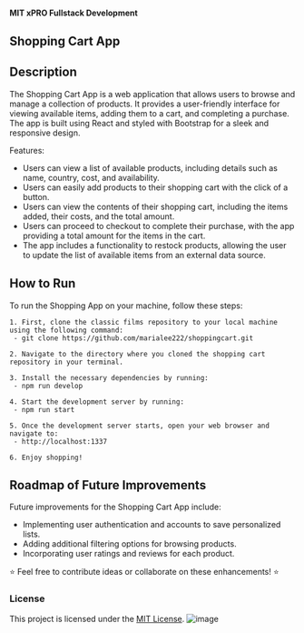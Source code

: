 #### MIT xPRO Fullstack Development
## Shopping Cart App

## Description 
The Shopping Cart App is a web application that allows users to browse and manage a collection of products. It provides a user-friendly interface for viewing available items, adding them to a cart, and completing a purchase. The app is built using React and styled with Bootstrap for a sleek and responsive design.

Features:
 - Users can view a list of available products, including details such as name, country, cost, and availability.
 - Users can easily add products to their shopping cart with the click of a button.
 - Users can view the contents of their shopping cart, including the items added, their costs, and the total amount.
 - Users can proceed to checkout to complete their purchase, with the app providing a total amount for the items in the cart.
 - The app includes a functionality to restock products, allowing the user to update the list of available items from an external data source.


## How to Run
To run the Shopping App on your machine, follow these steps: 

	1. First, clone the classic films repository to your local machine using the following command:
	 - git clone https://github.com/marialee222/shoppingcart.git

	2. Navigate to the directory where you cloned the shopping cart repository in your terminal.
 
	3. Install the necessary dependencies by running:
	 - npm run develop

	4. Start the development server by running:
	 - npm run start

	5. Once the development server starts, open your web browser and navigate to:
   	 - http://localhost:1337
 
	6. Enjoy shopping!
	
## Roadmap of Future Improvements
Future improvements for the Shopping Cart App include:
 - Implementing user authentication and accounts to save personalized lists.
 - Adding additional filtering options for browsing products.
 - Incorporating user ratings and reviews for each product.


:star: Feel free to contribute ideas or collaborate on these enhancements! :star:

### License
This project is licensed under the [MIT License](https://opensource.org/licenses/MIT).
![image](https://github.com/marialee222/shoppingcart/assets/150623001/cfa68dde-9f97-479c-bb9e-fa14fc3bb741)
